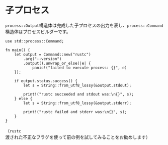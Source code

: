 # <!--Child processes--> 子プロセス

<!--The `process::Output` struct represents the output of a finished child process, and the `process::Command` struct is a process builder.-->
`process::Output`構造体は完成した子プロセスの出力を表し、`process::Command`構造体はプロセスビルダーです。

```rust,editable,ignore
use std::process::Command;

fn main() {
    let output = Command::new("rustc")
        .arg("--version")
        .output().unwrap_or_else(|e| {
            panic!("failed to execute process: {}", e)
    });

    if output.status.success() {
        let s = String::from_utf8_lossy(&output.stdout);

        print!("rustc succeeded and stdout was:\n{}", s);
    } else {
        let s = String::from_utf8_lossy(&output.stderr);

        print!("rustc failed and stderr was:\n{}", s);
    }
}
```

<!--(You are encouraged to try the previous example with an incorrect flag passed to `rustc`)-->
（`rustc`渡された不正なフラグを使って前の例を試してみることをお勧めします）
